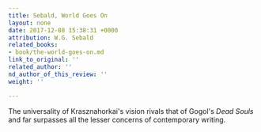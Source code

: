 ```yaml
---
title: Sebald, World Goes On
layout: none
date: 2017-12-08 15:38:31 +0000
attribution: W.G. Sebald
related_books:
- book/the-world-goes-on.md
link_to_original: ''
related_author: ''
nd_author_of_this_review: ''
weight: ''

---
```

The universality of Krasznahorkai's vision rivals that of Gogol's _Dead Souls_ and far surpasses all the lesser concerns of contemporary writing. 